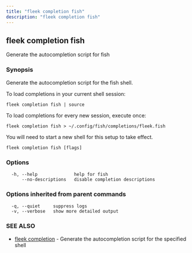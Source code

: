 ```yaml
---
title: "fleek completion fish"
description: "fleek completion fish"
---
```

## fleek completion fish

Generate the autocompletion script for fish

### Synopsis

Generate the autocompletion script for the fish shell.

To load completions in your current shell session:

```shell
fleek completion fish | source
```

To load completions for every new session, execute once:

```shell
fleek completion fish > ~/.config/fish/completions/fleek.fish
```

You will need to start a new shell for this setup to take effect.

```shell
fleek completion fish [flags]
```

### Options

```shell
  -h, --help              help for fish
      --no-descriptions   disable completion descriptions
```

### Options inherited from parent commands

```shel
  -q, --quiet     suppress logs
  -v, --verbose   show more detailed output
```

### SEE ALSO

* [fleek completion](/docs/cli/fleek_completion/)  - Generate the autocompletion script for the specified shell
